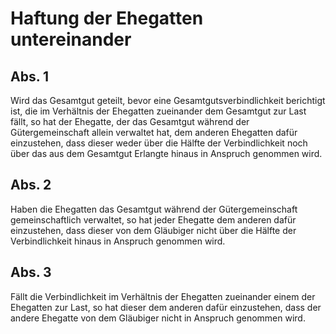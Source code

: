 # Haftung der Ehegatten untereinander



## Abs. 1

 Wird das Gesamtgut geteilt, bevor eine Gesamtgutsverbindlichkeit berichtigt ist, die im Verhältnis der Ehegatten zueinander dem Gesamtgut zur Last fällt, so hat der Ehegatte, der das Gesamtgut während der Gütergemeinschaft allein verwaltet hat, dem anderen Ehegatten dafür einzustehen, dass dieser weder über die Hälfte der Verbindlichkeit noch über das aus dem Gesamtgut Erlangte hinaus in Anspruch genommen wird.

## Abs. 2

 Haben die Ehegatten das Gesamtgut während der Gütergemeinschaft gemeinschaftlich verwaltet, so hat jeder Ehegatte dem anderen dafür einzustehen, dass dieser von dem Gläubiger nicht über die Hälfte der Verbindlichkeit hinaus in Anspruch genommen wird.

## Abs. 3

 Fällt die Verbindlichkeit im Verhältnis der Ehegatten zueinander einem der Ehegatten zur Last, so hat dieser dem anderen dafür einzustehen, dass der andere Ehegatte von dem Gläubiger nicht in Anspruch genommen wird. 

